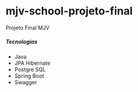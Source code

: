 # mjv-school-projeto-final
Projeto Final MJV


##### Tecnologias

* Java
* JPA Hibernate
* Postgre SQL
* Spring Boot
* Swagger
